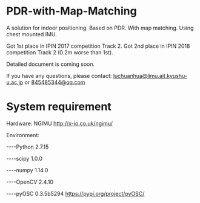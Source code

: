 # PDR-with-Map-Matching
A solution for indoor positioning. Based on PDR. With map matching. Using chest mounted IMU.

Got 1st place in IPIN 2017 competition Track 2. Got 2nd place in IPIN 2018 competition Track 2 (0.2m worse than 1st).

Detailed document is coming soon.

If you have any questions, please contact:
luchuanhua@limu.ait.kyushu-u.ac.jp
or
845485344@qq.com

# System requirement
Hardware:
NGIMU
http://x-io.co.uk/ngimu/


Environment:

----Python 2.7.15

----scipy 1.0.0

----numpy 1.14.0

----OpenCV 2.4.10

----pyOSC 0.3.5b5294
https://pypi.org/project/pyOSC/
